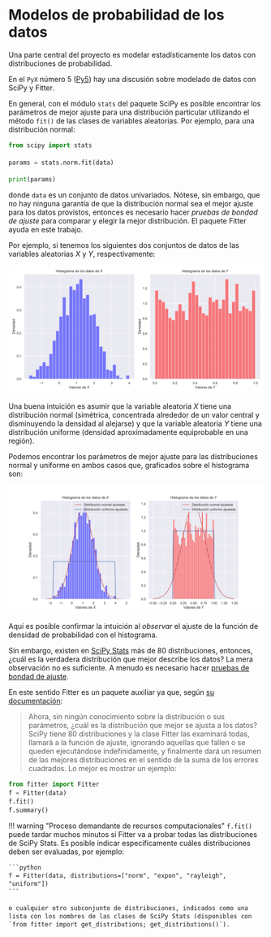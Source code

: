 # Modelos de probabilidad de los datos

Una parte central del proyecto es modelar estadísticamente los datos con distribuciones de probabilidad.

En el `PyX` número 5 ([Py5](https://github.com/fabianabarca/python)) hay una discusión sobre modelado de datos con SciPy y Fitter.

En general, con el módulo `stats` del paquete SciPy es posible encontrar los parámetros de mejor ajuste para una distribución particular utilizando el método `fit()` de las clases de variables aleatorias. Por ejemplo, para una distribución normal:

```python title="Python"
from scipy import stats

params = stats.norm.fit(data)

print(params)
```

donde `data` es un conjunto de datos univariados. Nótese, sin embargo, que no hay ninguna garantía de que la distribución normal sea el mejor ajuste para los datos provistos, entonces es necesario hacer *pruebas de bondad de ajuste* para comparar y elegir la mejor distribución. El paquete Fitter ayuda en este trabajo.

Por ejemplo, si tenemos los siguientes dos conjuntos de datos de las variables aleatorias $X$ y $Y$, respectivamente:

![Histograma doble](images/histograma_doble.svg)

Una buena intuición es asumir que la variable aleatoria $X$ tiene una distribución normal (simétrica, concentrada alrededor de un valor central y disminuyendo la densidad al alejarse) y que la variable aleatoria $Y$ tiene una distribución uniforme (densidad aproximadamente equiprobable en una región).

Podemos encontrar los parámetros de mejor ajuste para las distribuciones normal y uniforme en ambos casos que, graficados sobre el histograma son:

![Histograma doble con curvas de ajuste](images/histograma_doble_ajuste.svg)

Aquí es posible confirmar la intuición al *observar* el ajuste de la función de densidad de probabilidad con el histograma.

Sin embargo, existen en [SciPy Stats](https://docs.scipy.org/doc/scipy/reference/stats.html) más de 80 distribuciones, entonces, ¿cuál es la verdadera distribución que mejor describe los datos? La mera observación no es suficiente. A menudo es necesario hacer [pruebas de bondad de ajuste](https://en.wikipedia.org/wiki/Goodness_of_fit).

En este sentido Fitter es un paquete auxiliar ya que, según [su documentación](https://fitter.readthedocs.io/en/latest/):

> Ahora, sin ningún conocimiento sobre la distribución o sus parámetros, ¿cuál es la distribución que mejor se ajusta a los datos? SciPy tiene 80 distribuciones y la clase Fitter las examinará todas, llamará a la función de ajuste, ignorando aquellas que fallen o se queden ejecutándose indefinidamente, y finalmente dará un resumen de las mejores distribuciones en el sentido de la suma de los errores cuadrados. Lo mejor es mostrar un ejemplo:

```python
from fitter import Fitter
f = Fitter(data)
f.fit()
f.summary()
```

!!! warning "Proceso demandante de recursos computacionales"
    `f.fit()` puede tardar muchos minutos si Fitter va a probar todas las distribuciones de SciPy Stats. Es posible indicar específicamente cuáles distribuciones deben ser evaluadas, por ejemplo:

    ```python
    f = Fitter(data, distributions=["norm", "expon", "rayleigh", "uniform"])
    ```

    o cualquier otro subconjunto de distribuciones, indicados como una lista con los nombres de las clases de SciPy Stats (disponibles con `from fitter import get_distributions; get_distributions()`).
